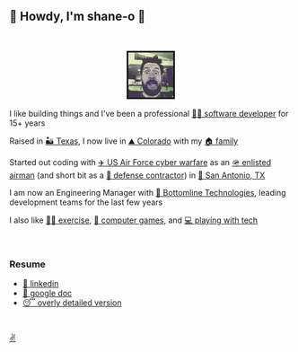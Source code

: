 ## 👋 Howdy, I'm shane-o 🧔‍

<br />
<p align="center" >
  <a href="shaneo.jpg">
    <img width="80" height="80" border="3" src="shaneo.jpg">
  </a>
</p>

I like building things and I've been a professional [👨‍💻 software developer](resume.md) for 15+ years

Raised in [🏜 Texas](https://www.google.com/search?tbm=isch&as_q=austin+texas), I now live in [⛰ Colorado](https://www.google.com/search?tbm=isch&as_q=castle+rock+colorado) with my [🏠 family](https://oharaspace.com)

Started out coding with [✈️ US Air Force cyber warfare](https://www.google.com/search?tbm=isch&as_q=air+force+cyber+warfare) as an [🪖 enlisted airman](https://www.google.com/search?tbm=isch&as_q=air+force+basic+training) (and short bit as a [👔 defense contractor](https://www.boozallen.com/expertise/cybersecurity.html)) in [🌮 San Antonio, TX](https://www.google.com/search?tbm=isch&as_q=san+antonio+tx)

I am now an Engineering Manager with [💸 Bottomline Technologies](https://www.bottomline.com/us/businesses/ap-automation/invoice-automation), leading development teams for the last few years

I also like [🏃‍♂️ exercise](https://hrcaonline.org/classes-camps-activities/sports-fitness/race-series/race-events), [👾 computer games](https://www.minecraft.net/en-us/store/minecraft-java-edition), and [💻 playing with tech](https://replit.com/@shaneooo)

<br />

### Resume 
* [🔗 linkedin](https://www.linkedin.com/in/shanerohara)
* [📄 google doc](https://docs.google.com/document/d/1fDbK2gnlTWz5dlmTktv3T_4sgdD1KvS4GsnlFvvDY_Q/) 
* [😴 overly detailed version](resume.md) 


<br />

[✌️](https://github.com/zjaneo/shane.oharaspace.com)
